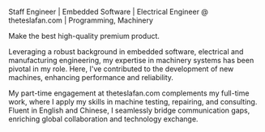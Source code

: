 Staff Engineer | Embedded Software | Electrical Engineer @ theteslafan.com | Programming, Machinery


Make the best high-quality premium product.

Leveraging a robust background in embedded software, electrical and manufacturing engineering, my expertise in machinery systems has been pivotal in my role. Here, I've contributed to the development of new machines, enhancing performance and reliability.

My part-time engagement at theteslafan.com complements my full-time work, where I apply my skills in machine testing, repairing, and consulting. Fluent in English and Chinese, I seamlessly bridge communication gaps, enriching global collaboration and technology exchange.
